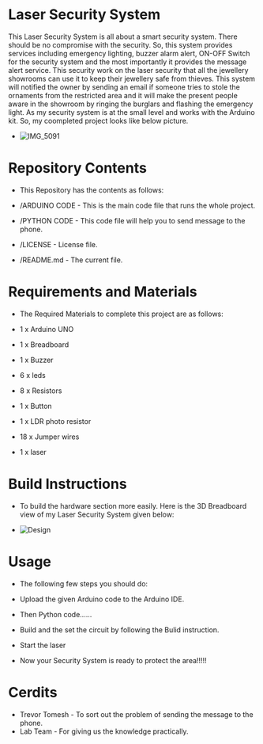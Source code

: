 # Laser Security System

This Laser Security System is all about a smart security system. There should be no compromise with the security. So, this system provides services including emergency lighting, buzzer alarm alert, ON-OFF Switch for the security system and the most importantly it provides the message alert service. This security work on the laser security that all the jewellery showrooms can use it to keep their jewellery safe from thieves. This system will notified the owner by sending an email if someone tries to stole the ornaments from the restricted area and it will make the present people aware in the showroom by ringing the burglars and flashing the emergency light. As my security system is at the small level and works with the Arduino kit. So, my coompleted project looks like below picture.

* ![IMG_5091](https://user-images.githubusercontent.com/72901112/101557238-34d77800-3982-11eb-94bc-a2d108b4cc91.jpg)

# Repository Contents

* This Repository has the contents as follows:

* /ARDUINO CODE - This is the main code file that runs the whole project.
* /PYTHON CODE - This code file will help you to send message to the phone.
* /LICENSE - License file.
* /README.md - The current file.

# Requirements and Materials

* The Required Materials to complete this project are as follows:

* 1 x Arduino UNO
* 1 x Breadboard
* 1 x Buzzer
* 6 x leds
* 8 x Resistors
* 1 x Button
* 1 x LDR photo resistor
* 18 x Jumper wires
* 1 x laser

# Build Instructions

* To build the hardware section more easily. Here is the 3D Breadboard view of my Laser Security System given below:

* ![Design](https://user-images.githubusercontent.com/72901112/101562842-cd272a00-398d-11eb-9de5-a71a1e067ed8.png)


# Usage

* The following few steps you should do:

* Upload the given Arduino code to the Arduino IDE.
* Then Python code......
* Build and the set the circuit by following the Bulid instruction.
* Start the laser
* Now your Security System is ready to protect the area!!!!!

# Cerdits

* Trevor Tomesh - To sort out the problem of sending the message to the phone.
* Lab Team - For giving us the knowledge practically.
